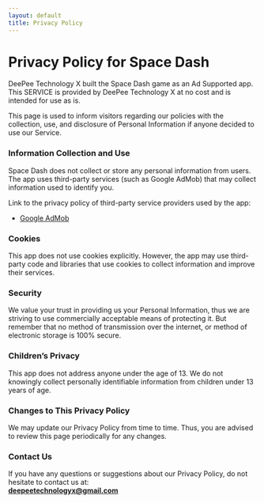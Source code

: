 ```yaml
---
layout: default
title: Privacy Policy
---
```



# Privacy Policy for Space Dash

DeePee Technology X built the Space Dash game as an Ad Supported app. This SERVICE is provided by DeePee Technology X at no cost and is intended for use as is.

This page is used to inform visitors regarding our policies with the collection, use, and disclosure of Personal Information if anyone decided to use our Service.

### Information Collection and Use

Space Dash does not collect or store any personal information from users. The app uses third-party services (such as Google AdMob) that may collect information used to identify you.

Link to the privacy policy of third-party service providers used by the app:
- [Google AdMob](https://support.google.com/admob/answer/6128543)

### Cookies

This app does not use cookies explicitly. However, the app may use third-party code and libraries that use cookies to collect information and improve their services.

### Security

We value your trust in providing us your Personal Information, thus we are striving to use commercially acceptable means of protecting it. But remember that no method of transmission over the internet, or method of electronic storage is 100% secure.

### Children’s Privacy

This app does not address anyone under the age of 13. We do not knowingly collect personally identifiable information from children under 13 years of age.

### Changes to This Privacy Policy

We may update our Privacy Policy from time to time. Thus, you are advised to review this page periodically for any changes.

### Contact Us

If you have any questions or suggestions about our Privacy Policy, do not hesitate to contact us at:  
**deepeetechnologyx@gmail.com**
